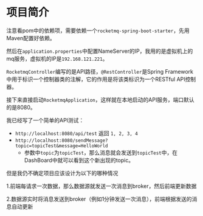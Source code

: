 # 项目简介

注意看pom中的依赖项，需要依赖一个`rocketmq-spring-boot-starter`，先用Maven配置好依赖。

然后在`application.properties`中配置NameServer的IP，我用的是虚拟机上的mq服务，虚拟机的IP是`192.168.121.221`。

`RocketmqController`编写的是API路径，`@RestController`是Spring Framework中用于标识一个控制器类的注解，它的作用是将该类标识为一个RESTful API控制器。

接下来直接启动`RocketmqApplication`，这样就在本地启动的API服务，端口默认的是8080。

我已经写了一个简单的API测试：

- `http://localhost:8080/api/test` 返回 `1, 2, 3, 4`
- `http://localhost:8080/sendMessage?topic=topicTest&message=HelloWorld`
  - 参数中`topic`为`topicTest`，那么消息就会发送到`topicTest`中，在DashBoard中就可以看到这个新出现的topic。

但是我仍不确定项目应该设计为以下的哪种情况

1.前端每请求一次数据，那么数据源就发送一次消息到broker，然后前端更新数据

2.数据源实时将消息发送到broker（例如1分钟发送一次消息），前端根据发送的消息自动更新
